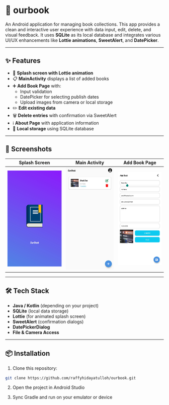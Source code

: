 # 📖 ourbook

An Android application for managing book collections. This app provides a clean and interactive user experience with data input, edit, delete, and visual feedback. It uses **SQLite** as its local database and integrates various UI/UX enhancements like **Lottie animations**, **SweetAlert**, and **DatePicker**.

---

## ✨ Features

- 🚀 **Splash screen with Lottie animation**
- 📋 **MainActivity** displays a list of added books
- ➕ **Add Book Page** with:
  - Input validation
  - DatePicker for selecting publish dates
  - Upload images from camera or local storage
- ✏️ **Edit existing data**
- 🗑️ **Delete entries** with confirmation via SweetAlert
- ℹ️ **About Page** with application information
- 💾 **Local storage** using SQLite database

---

## 📱 Screenshots

| Splash Screen | Main Activity | Add Book Page |
|---------------|----------------|----------------|
| ![Splash Screen](screenshot/splash.jpg) | ![MainActivity](screenshot/main.jpg) | ![Input Page](screenshot/add.jpg) |

---

## 🛠️ Tech Stack

- **Java / Kotlin** (depending on your project)
- **SQLite** (local data storage)
- **Lottie** (for animated splash screen)
- **SweetAlert** (confirmation dialogs)
- **DatePickerDialog**
- **File & Camera Access**

---

## 📦 Installation

1. Clone this repository:

```bash
git clone https://github.com/raffyhidayatulloh/ourbook.git
```

2. Open the project in Android Studio

3. Sync Gradle and run on your emulator or device
